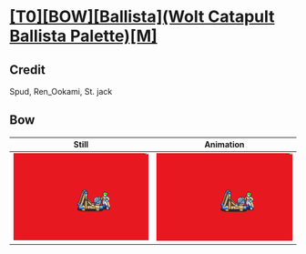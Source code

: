 # [\[T0\]\[BOW\]\[Ballista\]\(Wolt Catapult Ballista Palette\)\[M\]](../)

## Credit

Spud, Ren_Ookami, St. jack
	
## Bow

| Still | Animation |
| :---: | :-------: |
| ![Bow still](./Bow_000.png) | ![Bow animation](./Bow.gif) |
